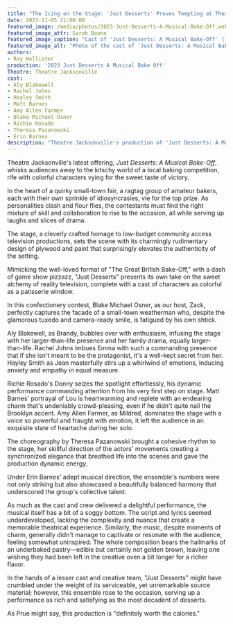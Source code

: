 ```yaml
---
title: "The Icing on the Stage: 'Just Desserts' Proves Tempting at Theatre Jacksonville"
date: 2023-11-05 21:00:00
featured_image: /media/photos/2023-Just-Desserts-A-Musical-Bake-Off.webp
featured_image_attr: Sarah Boone
featured_image_caption: "Cast of 'Just Desserts: A Musical Bake-Off' (left to right) Rachel Johns, Aly Blakewell, Matt Barnes, Amy Allen Farmer, Hayley Smith, Blake Michael Osner"
featured_image_alt: "Photo of the cast of 'Just Desserts: A Musical Bake-Off' at Theatre Jacksonville"
authors:
- Ray Hollister
production: '2023 Just Desserts A Musical Bake Off'
Theatre: Theatre Jacksonville
cast: 
- Aly Blakewell
- Rachel Johns
- Hayley Smith
- Matt Barnes
- Amy Allen Farmer
- Blake Michael Osner
- Richie Rosado
- Theresa Pazanowski
- Erin Barnes
description: "Theatre Jacksonville's production of 'Just Desserts: A Musical Bake-Off' serves up a delectable stage experience, sweetening an imperfect script with stellar performances and imaginative stagecraft that will leave audiences craving more."
---
```

Theatre Jacksonville's latest offering, *Just Desserts: A Musical Bake-Off*, whisks audiences away to the kitschy world of a local baking competition, rife with colorful characters vying for the sweet taste of victory.
<!--more-->
In the heart of a quirky small-town fair, a ragtag group of amateur bakers, each with their own sprinkle of idiosyncrasies, vie for the top prize. As personalities clash and flour flies, the contestants must find the right mixture of skill and collaboration to rise to the occasion, all while serving up laughs and slices of drama.

The stage, a cleverly crafted homage to low-budget community access television productions, sets the scene with its charmingly rudimentary design of plywood and paint that surprisingly elevates the authenticity of the setting.

Mimicking the well-loved format of "The Great British Bake-Off," with a dash of game show pizzazz, "Just Desserts" presents its own take on the sweet alchemy of reality television, complete with a cast of characters as colorful as a patisserie window.

In this confectionery contest, Blake Michael Osner, as our host, Zack, perfectly captures the facade of a small-town weatherman who, despite the glamorous tuxedo and camera-ready smile, is fatigued by his own shtick.

Aly Blakewell, as Brandy, bubbles over with enthusiasm, infusing the stage with her larger-than-life presence and her family drama, equally larger-than-life. Rachel Johns imbues Emma with such a commanding presence that if she isn't meant to be the protagonist, it's a well-kept secret from her. Hayley Smith as Jean masterfully stirs up a whirlwind of emotions, inducing anxiety and empathy in equal measure.

Richie Rosado's Donny seizes the spotlight effortlessly, his dynamic performance commanding attention from his very first step on stage. Matt Barnes' portrayal of Lou is heartwarming and replete with an endearing charm that's undeniably crowd-pleasing, even if he didn't quite nail the Brooklyn accent. Amy Allen Farmer, as Mildred, dominates the stage with a voice so powerful and fraught with emotion, it left the audience in an exquisite state of heartache during her solo.

The choreography by Theresa Pazanowski brought a cohesive rhythm to the stage, her skillful direction of the actors' movements creating a synchronized elegance that breathed life into the scenes and gave the production dynamic energy.

Under Erin Barnes' adept musical direction, the ensemble's numbers were not only striking but also showcased a beautifully balanced harmony that underscored the group's collective talent.

As much as the cast and crew delivered a delightful performance, the musical itself has a bit of a soggy bottom. The script and lyrics seemed underdeveloped, lacking the complexity and nuance that create a memorable theatrical experience. Similarly, the music, despite moments of charm, generally didn't manage to captivate or resonate with the audience, feeling somewhat uninspired. The whole composition bears the hallmarks of an underbaked pastry—edible but certainly not golden brown, leaving one wishing they had been left in the creative oven a bit longer for a richer flavor. 

In the hands of a lesser cast and creative team, "Just Desserts" might have crumbled under the weight of its serviceable, yet unremarkable source material; however, this ensemble rose to the occasion, serving up a performance as rich and satisfying as the most decadent of desserts.

As Prue might say, this production is "definitely worth the calories."